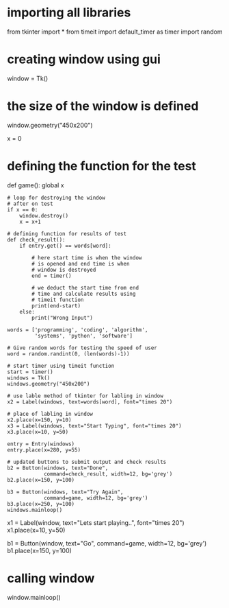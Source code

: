 # importing all libraries
from tkinter import *
from timeit import default_timer as timer
import random
  
# creating window using gui
window = Tk()
  
# the size of the window is defined
window.geometry("450x200")
  
x = 0
  
# defining the function for the test
def game():
    global x
  
    # loop for destroying the window
    # after on test
    if x == 0:
        window.destroy()
        x = x+1
  
    # defining function for results of test
    def check_result():
        if entry.get() == words[word]:
  
            # here start time is when the window
            # is opened and end time is when
            # window is destroyed
            end = timer()
  
            # we deduct the start time from end
            # time and calculate results using
            # timeit function
            print(end-start)
        else:
            print("Wrong Input")
  
    words = ['programming', 'coding', 'algorithm',
             'systems', 'python', 'software']
  
    # Give random words for testing the speed of user
    word = random.randint(0, (len(words)-1))
  
    # start timer using timeit function
    start = timer()
    windows = Tk()
    windows.geometry("450x200")
  
    # use lable method of tkinter for labling in window
    x2 = Label(windows, text=words[word], font="times 20")
  
    # place of labling in window
    x2.place(x=150, y=10)
    x3 = Label(windows, text="Start Typing", font="times 20")
    x3.place(x=10, y=50)
  
    entry = Entry(windows)
    entry.place(x=280, y=55)
  
    # updated buttons to submit output and check results
    b2 = Button(windows, text="Done",
                command=check_result, width=12, bg='grey')
    b2.place(x=150, y=100)
  
    b3 = Button(windows, text="Try Again", 
                command=game, width=12, bg='grey')
    b3.place(x=250, y=100)
    windows.mainloop()
  
  
x1 = Label(window, text="Lets start playing..", font="times 20")
x1.place(x=10, y=50)
  
b1 = Button(window, text="Go", command=game, width=12, bg='grey')
b1.place(x=150, y=100)
  
# calling window
window.mainloop()
